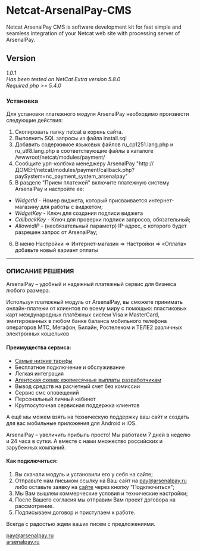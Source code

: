 # Netcat-ArsenalPay-CMS
Netcat ArsenalPay CMS is software development kit for fast simple and seamless integration of your Netcat web site with processing server of ArsenalPay.
## Version  
*1.0.1*  
*Has been tested on NetCat Extra version 5.8.0*  
*Required php >= 5.4.0*
### Установка
Для установки платежного модуля ArsenalPay необходимо произвести следующие действия:  
1. Скопировать папку netcat в корень сайта.  
2. Выполнить SQL запросы из файла install.sql  
3. Добавить содержимое языковых файлов ru_cp1251.lang.php и ru_utf8.lang.php в соответствующие файлы в каталоге /wwwroot/netcat/modules/payment/  
4. Сообщите урл-колбэка менеджеру ArsenalPay "http://ДОМЕН/netcat/modules/payment/callback.php?paySystem=nc_payment_system_arsenalpay"
5. В разделе "Прием платежей" включите платежную систему ArsenalPay и настройте ее:
 - *WidgetId*  - Номер виджета, который присваивается интернет-магазину для работы с виджетом;
 - *WidgetKey*  - Ключ для создания подписи виджета
 - *CallbackKey* - Ключ для проверки подписи запросов, обязательный;
 - *AllowedIP* - (необязательный параметр) IP-адрес, с которого будет разрешен запрос от ArsenalPay;
6. В меню Настройки => Интернет-магазин => Настройки => «Оплата» добавьте новый вариант оплаты  

------------------

### ОПИСАНИЕ РЕШЕНИЯ
ArsenalPay – удобный и надежный платежный сервис для бизнеса любого размера.

Используя платежный модуль от ArsenalPay, вы сможете принимать онлайн-платежи от клиентов по всему миру с помощью:
пластиковых карт международных платёжных систем Visa и MasterCard, эмитированных в любом банке
баланса мобильного телефона операторов МТС, Мегафон, Билайн, Ростелеком и ТЕЛЕ2
различных электронных кошельков

#### Преимущества сервиса:
 - [Самые низкие тарифы](https://arsenalpay.ru/tariffs.html)
 - Бесплатное подключение и обслуживание
 - Легкая интеграция
 - [Агентская схема: ежемесячные выплаты разработчикам](https://arsenalpay.ru/partnership.html)
 - Вывод средств на расчетный счет без комиссии
 - Сервис смс оповещений
 - Персональный личный кабинет
 - Круглосуточная сервисная поддержка клиентов

А ещё мы можем взять на техническую поддержку ваш сайт и создать для вас мобильные приложения для Android и iOS.

ArsenalPay – увеличить прибыль просто!
Мы работаем 7 дней в неделю и 24 часа в сутки. А вместе с нами множество российских и зарубежных компаний.

#### Как подключиться:
1. Вы скачали модуль и установили его у себя на сайте;
2. Отправьте нам письмом ссылку на Ваш сайт на pay@arsenalpay.ru либо оставьте заявку на [сайте](https://arsenalpay.ru/#register) через кнопку "Подключиться";
3. Мы Вам вышлем коммерческие условия и технические настройки;
4. После Вашего согласия мы отправим Вам проект договора на рассмотрение.
5. Подписываем договор и приступаем к работе.

Всегда с радостью ждем ваших писем с предложениями.

pay@arsenalpay.ru  
[arsenalpay.ru](https://arsenalpay.ru)
